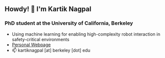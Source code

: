 ## Howdy! 👋 I'm Kartik Nagpal

### PhD student at the University of California, Berkeley
 - Using machine learning for enabling high-complexity robot interaction in safety-critical environments
 - [Personal Webpage](https://kartik-nagpal.github.io/)
 - 📫 kartiknagpal [at] berkeley [dot] edu

<!--
**Kartik-Nagpal/kartik-nagpal** is a ✨ _special_ ✨ repository because its `README.md` (this file) appears on your GitHub profile.

Here are some ideas to get you started:

- 🔭 I’m currently working on ...
- 🌱 I’m currently learning ...
- 👯 I’m looking to collaborate on ...
- 🤔 I’m looking for help with ...
- 💬 Ask me about ...
- 📫 How to reach me: ...
- 😄 Pronouns: ...
- ⚡ Fun fact: ...
-->
